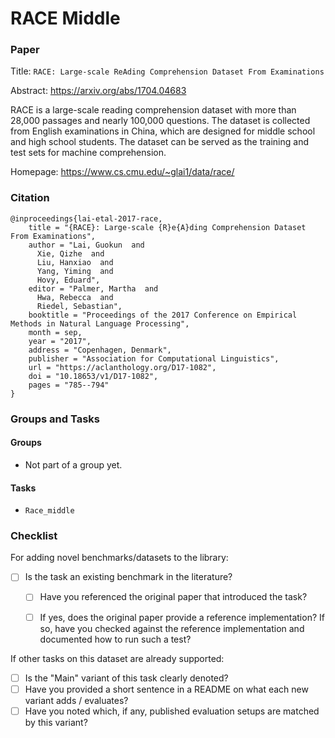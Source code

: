 # RACE Middle

### Paper

Title: `RACE: Large-scale ReAding Comprehension Dataset From Examinations`

Abstract: https://arxiv.org/abs/1704.04683

RACE is a large-scale reading comprehension dataset with more than 28,000 passages
and nearly 100,000 questions. The dataset is collected from English examinations
in China, which are designed for middle school and high school students. The dataset
can be served as the training and test sets for machine comprehension.

Homepage: https://www.cs.cmu.edu/~glai1/data/race/


### Citation

```
@inproceedings{lai-etal-2017-race,
    title = "{RACE}: Large-scale {R}e{A}ding Comprehension Dataset From Examinations",
    author = "Lai, Guokun  and
      Xie, Qizhe  and
      Liu, Hanxiao  and
      Yang, Yiming  and
      Hovy, Eduard",
    editor = "Palmer, Martha  and
      Hwa, Rebecca  and
      Riedel, Sebastian",
    booktitle = "Proceedings of the 2017 Conference on Empirical Methods in Natural Language Processing",
    month = sep,
    year = "2017",
    address = "Copenhagen, Denmark",
    publisher = "Association for Computational Linguistics",
    url = "https://aclanthology.org/D17-1082",
    doi = "10.18653/v1/D17-1082",
    pages = "785--794"
}
```

### Groups and Tasks

#### Groups

* Not part of a group yet.

#### Tasks

* `Race_middle`

### Checklist

For adding novel benchmarks/datasets to the library:
* [ ] Is the task an existing benchmark in the literature?
  * [ ] Have you referenced the original paper that introduced the task?
  * [ ] If yes, does the original paper provide a reference implementation? If so, have you checked against the reference implementation and documented how to run such a test?


If other tasks on this dataset are already supported:
* [ ] Is the "Main" variant of this task clearly denoted?
* [ ] Have you provided a short sentence in a README on what each new variant adds / evaluates?
* [ ] Have you noted which, if any, published evaluation setups are matched by this variant?
